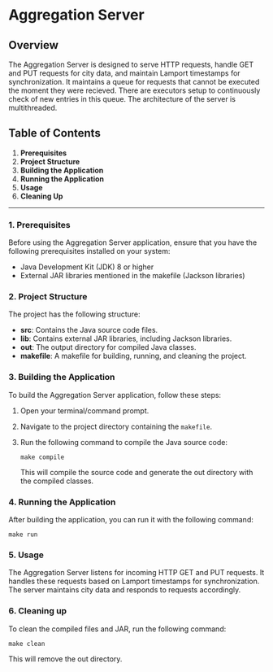 # Aggregation Server

## Overview

The Aggregation Server is designed to serve HTTP requests, handle GET and PUT requests for city data, and maintain Lamport timestamps for synchronization. It maintains a queue for requests that cannot be executed the moment they were recieved. There are executors setup to continuously check of new entries in this queue. The architecture of the server is multithreaded.

## Table of Contents

1. **Prerequisites**
2. **Project Structure**
3. **Building the Application**
4. **Running the Application**
5. **Usage**
6. **Cleaning Up**

---

### 1. Prerequisites

Before using the Aggregation Server application, ensure that you have the following prerequisites installed on your system:

- Java Development Kit (JDK) 8 or higher
- External JAR libraries mentioned in the makefile (Jackson libraries)

### 2. Project Structure

The project has the following structure:

- **src**: Contains the Java source code files.
- **lib**: Contains external JAR libraries, including Jackson libraries.
- **out**: The output directory for compiled Java classes.
- **makefile**: A makefile for building, running, and cleaning the project.

### 3. Building the Application

To build the Aggregation Server application, follow these steps:

1. Open your terminal/command prompt.
2. Navigate to the project directory containing the `makefile`.
3. Run the following command to compile the Java source code:

   ```shell
   make compile
   ```

   This will compile the source code and generate the out directory with the compiled classes.

### 4. Running the Application

After building the application, you can run it with the following command:

```shell
make run
```

### 5. Usage

The Aggregation Server listens for incoming HTTP GET and PUT requests. It handles these requests based on Lamport timestamps for synchronization. The server maintains city data and responds to requests accordingly.

### 6. Cleaning up

To clean the compiled files and JAR, run the following command:

```shell
make clean
```

This will remove the out directory.
